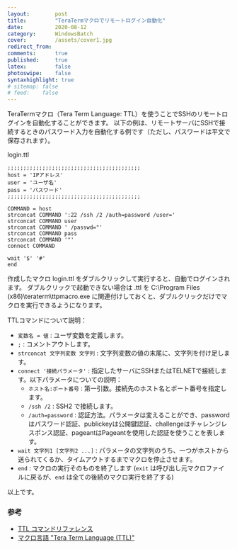 ```yaml
---
layout:        post
title:         "TeraTermマクロでリモートログイン自動化"
date:          2020-08-12
category:      WindowsBatch
cover:         /assets/cover1.jpg
redirect_from:
comments:      true
published:     true
latex:         false
photoswipe:    false
syntaxhighlight: true
# sitemap: false
# feed:    false
---
```


TeraTermマクロ（Tera Term Language: TTL）を使うことでSSHのリモートログインを自動化することができます。
以下の例は、リモートサーバにSSHで接続するときのパスワード入力を自動化する例です（ただし、パスワードは平文で保存されます）。

login.ttl

```ttl
;;;;;;;;;;;;;;;;;;;;;;;;;;;;;;;;;;;;;;;;;;
host = 'IPアドレス'
user = 'ユーザ名'
pass = 'パスワード'
;;;;;;;;;;;;;;;;;;;;;;;;;;;;;;;;;;;;;;;;;;

COMMAND = host
strconcat COMMAND ':22 /ssh /2 /auth=password /user='
strconcat COMMAND user
strconcat COMMAND ' /passwd="'
strconcat COMMAND pass
strconcat COMMAND '"'
connect COMMAND

wait '$' '#'
end
```

作成したマクロ login.ttl をダブルクリックして実行すると、自動でログインされます。
ダブルクリックで起動できない場合は .ttl を C:\Program Files (x86)\teraterm\ttpmacro.exe に関連付けしておくと、ダブルクリックだけでマクロを実行できるようになります。

TTLコマンドについて説明：

- `変数名 = 値` : ユーザ変数を定義します。
- `;` : コメントアウトします。
- `strconcat 文字列変数 文字列` : 文字列変数の値の末尾に、文字列を付け足します。
- `connect '接続パラメータ'` : 指定したサーバにSSHまたはTELNETで接続します。以下パラメータについての説明：
  - `ホスト名:ポート番号` : 第一引数。接続先のホスト名とポート番号を指定します。
  - `/ssh /2` : SSH2 で接続します。
  - `/auth=password` : 認証方法。パラメータは変えることができ、passwordはパスワード認証、publickeyは公開鍵認証、challengeはチャレンジレスポンス認証、pageantはPageantを使用した認証を使うことを表します。
- `wait 文字列1 [文字列2 ...]` : パラメータの文字列のうち、一つがホストから送られてくるか、タイムアウトするまでマクロを停止させます。
- `end` : マクロの実行そのものを終了します (`exit` は呼び出し元マクロファイルに戻るが、`end` は全ての後続のマクロ実行を終了する)

以上です。



### 参考

- [TTL コマンドリファレンス](https://ttssh2.osdn.jp/manual/4/ja/macro/command/index.html)
- [マクロ言語 "Tera Term Language (TTL)"](https://ttssh2.osdn.jp/manual/4/ja/macro/syntax/index.html)
